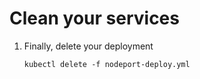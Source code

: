 # Clean your services

1. Finally, delete your deployment
    ```
    kubectl delete -f nodeport-deploy.yml
    ```